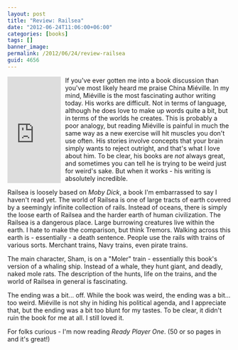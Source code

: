 ```yaml
---
layout: post
title: "Review: Railsea"
date: "2012-06-24T11:06:00+06:00"
categories: [books]
tags: []
banner_image: 
permalink: /2012/06/24/review-railsea
guid: 4656
---
```


<iframe src="http://rcm-na.amazon-adsystem.com/e/cm?t=raymondcamden-20&o=1&p=8&l=as1&asins=0345524527&nou=1&ref=qf_sp_asin_til&fc1=000000&IS2=1&lt1=_top&m=amazon&lc1=0000FF&bc1=000000&bg1=FFFFFF&f=ifr" style="width:120px;height:240px;float:left;margin-right:10px;margin-bottom:10px;" scrolling="no" marginwidth="0" marginheight="0" frameborder="0"></iframe>

If you've ever gotten me into a book discussion than you've most likely heard me praise China Miéville. In my mind, Miéville is the most fascinating author writing today. His works are difficult. Not in terms of language, although he does love to make up words quite a bit, but in terms of the worlds he creates. This is probably a poor analogy, but reading Miéville is painful in much the same way as a new exercise will hit muscles you don't use often. His stories involve concepts that your brain simply wants to reject outright, and that's what I love about him. To be clear, his books are <i>not</i> always great, and sometimes you can tell he is trying to be weird just for weird's sake. But when it works - his writing is absolutely incredible. 

Railsea is loosely based on <i>Moby Dick</i>, a book I'm embarrassed to say I haven't read yet. The world of Railsea is one of large tracts of earth covered by a seemingly infinite collection of rails. Instead of oceans, there is simply the loose earth of Railsea and the harder earth of human civilization. The Railsea is a dangerous place. Large burrowing creatures live within the earth. I hate to make the comparison, but think Tremors. Walking across this earth is - essentially - a death sentence. People use the rails with trains of various sorts. Merchant trains, Navy trains, even pirate trains. 

The main character, Sham, is on a "Moler" train - essentially this book's version of a whaling ship. Instead of a whale, they hunt giant, and deadly, naked mole rats. The description of the hunts, life on the trains, and the world of Railsea in general is fascinating.

The ending was a bit... off. While the book was weird, the ending was a bit... too weird. Miéville is not shy in hiding his political agenda, and I appreciate that, but the ending was a bit too blunt for my tastes. To be clear, it didn't ruin the book for me at all. I still loved it. 

For folks curious - I'm now reading <i>Ready Player One</i>. (50 or so pages in and it's great!)